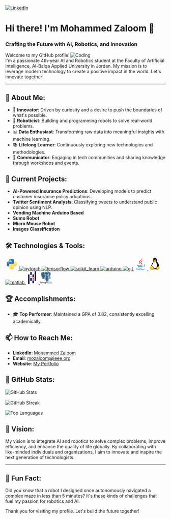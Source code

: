 [![LinkedIn](https://upload.wikimedia.org/wikipedia/commons/c/ca/LinkedIn_logo_initials.png)](https://www.linkedin.com/in/mozaloom/)


# Hi there! I'm Mohammed Zaloom 👋
### Crafting the Future with AI, Robotics, and Innovation

<img align="right" alt="Coding" width="300" src="https://media.giphy.com/media/3oKIPnwkbi6BDDG3Cg/giphy.gif">

Welcome to my GitHub profile! I'm a passionate 4th-year AI and Robotics student at the Faculty of Artificial Intelligence, Al-Balqa Applied University in Jordan. My mission is to leverage modern technology to create a positive impact in the world. Let's innovate together!

---

## 🌟 About Me:
- 🧠 **Innovator**: Driven by curiosity and a desire to push the boundaries of what's possible.
- 🤖 **Roboticist**: Building and programming robots to solve real-world problems.
- 📊 **Data Enthusiast**: Transforming raw data into meaningful insights with machine learning.
- 📚 **Lifelong Learner**: Continuously exploring new technologies and methodologies.
- 🎤 **Communicator**: Engaging in tech communities and sharing knowledge through workshops and events.

## 🔭 Current Projects:
- **AI-Powered Insurance Predictions**: Developing models to predict customer insurance policy adoptions.
- **Twitter Sentiment Analysis**: Classifying tweets to understand public opinion using NLP.
- **Vending Machine Arduino Based**
- **Sumo Robot**
- **Micro Mouse Robot**
- **Images Classification**

## 🛠️ Technologies & Tools:
<p align="left">
  <a href="https://www.python.org" target="_blank"> <img src="https://raw.githubusercontent.com/devicons/devicon/master/icons/python/python-original.svg" alt="python" width="40" height="40"/> </a>
  <a href="https://pytorch.org/" target="_blank"> <img src="https://www.vectorlogo.zone/logos/pytorch/pytorch-icon.svg" alt="pytorch" width="40" height="40"/> </a>
  <a href="https://www.tensorflow.org" target="_blank"> <img src="https://www.vectorlogo.zone/logos/tensorflow/tensorflow-icon.svg" alt="tensorflow" width="40" height="40"/> </a>
  <a href="https://scikit-learn.org/" target="_blank"> <img src="https://upload.wikimedia.org/wikipedia/commons/0/05/Scikit_learn_logo_small.svg" alt="scikit_learn" width="40" height="40"/> </a>
  <a href="https://www.arduino.cc/" target="_blank"> <img src="https://cdn.worldvectorlogo.com/logos/arduino-1.svg" alt="arduino" width="40" height="40"/> </a>
  <a href="https://git-scm.com/" target="_blank"> <img src="https://www.vectorlogo.zone/logos/git-scm/git-scm-icon.svg" alt="git" width="40" height="40"/> </a>
  <a href="https://www.java.com" target="_blank"> <img src="https://raw.githubusercontent.com/devicons/devicon/master/icons/java/java-original.svg" alt="java" width="40" height="40"/> </a>
  <a href="https://www.linux.org/" target="_blank"> <img src="https://raw.githubusercontent.com/devicons/devicon/master/icons/linux/linux-original.svg" alt="linux" width="40" height="40"/> </a>
  <a href="https://www.mathworks.com/" target="_blank"> <img src="https://upload.wikimedia.org/wikipedia/commons/2/21/Matlab_Logo.png" alt="matlab" width="40" height="40"/> </a>
  <a href="https://pandas.pydata.org/" target="_blank"> <img src="https://raw.githubusercontent.com/devicons/devicon/2ae2a900d2f041da66e950e4d48052658d850630/icons/pandas/pandas-original.svg" alt="pandas" width="40" height="40"/> </a>
  <a href="https://www.postgresql.org" target="_blank"> <img src="https://raw.githubusercontent.com/devicons/devicon/master/icons/postgresql/postgresql-original-wordmark.svg" alt="postgresql" width="40" height="40"/> </a>
</p>

## 🏆 Accomplishments:
- 🎓 **Top Performer**: Maintained a GPA of 3.82, consistently excelling academically.

## 📫 How to Reach Me:
- **LinkedIn**: [Mohammed Zaloom](https://www.linkedin.com/in/mozaloom/)
- **Email**: [mozaloom@ieee.org](mailto:mozaloom@ieee.org)
- **Website**: [My Portfolio](https://mohammedzaloom-portfolio.onrender.com)

## 🎨 GitHub Stats:
<p>
  <img align="center" src="https://github-readme-stats.vercel.app/api?username=mozaloom&show_icons=true&theme=radical" alt="GitHub Stats" />
</p>

<p>
  <img align="center" src="https://github-readme-streak-stats.herokuapp.com/?user=mozaloom&theme=radical" alt="GitHub Streak" />
</p>

<p>
  <img align="center" src="https://github-readme-stats.vercel.app/api/top-langs/?username=mozaloom&layout=compact&theme=radical" alt="Top Languages" />
</p>

## 🚀 Vision:
My vision is to integrate AI and robotics to solve complex problems, improve efficiency, and enhance the quality of life globally. By collaborating with like-minded individuals and organizations, I aim to innovate and inspire the next generation of technologists.

---

## 🎨 Fun Fact:
Did you know that a robot I designed once autonomously navigated a complex maze in less than 5 minutes? It's these kinds of challenges that fuel my passion for robotics and AI.

Thank you for visiting my profile. Let's build the future together!
